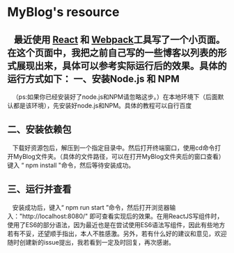 MyBlog's resource
==
    最近使用 [React](http://reactjs.cn/react/docs/getting-started.html) 和 [Webpack](https://webpack.js.org/guides/get-started/)工具写了一个小页面。在这个页面中，我把之前自己写的一些博客以列表的形式展现出来，具体可以参考实际运行后的效果。具体的运行方式如下：
一、安装Node.js 和 NPM
--------
    （ps:如果你已经安装好了node.js和NPM请忽略这步。）在本地环境下（后面默认都是该环境），先安装好node.js和NPM。具体的教程可以自行百度

二、安装依赖包
---
    下载好资源包后，解压到一个指定目录中。然后打开终端窗口，使用cd命令打开MyBlog文件夹。（具体的文件路径，可以在打开MyBlog文件夹后的窗口查看）键入 “ npm install "命令，然后等待安装成功。
    
三、运行并查看
----
    安装成功后，键入“ npm run start ”命令，然后打开浏览器输入："http://localhost:8080/" 即可查看实现后的效果。在用ReactJS写组件时，使用了ES6的部分语法，因为最近也是在尝试使用ES6语法写组件，因此有些地方若有不妥，还望顺手指出，本人不胜感激。另外，若有什么好的建议和意见，欢迎随时创建新的issue提出，我若看到一定及时回复，再次感谢。
